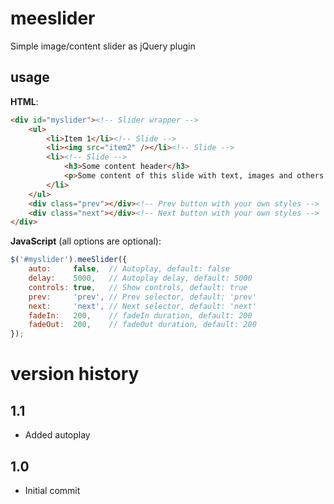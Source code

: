 # meeslider
Simple image/content slider as jQuery plugin 

## usage
**HTML**:
```html
<div id="myslider"><!-- Slider wrapper -->
    <ul>
        <li>Item 1</li><!-- Slide -->
        <li><img src="item2" /></li><!-- Slide -->
        <li><!-- Slide -->
            <h3>Some content header</h3>
            <p>Some content of this slide with text, images and others...</p>
        </li>
    </ul>
    <div class="prev"></div><!-- Prev button with your own styles -->
    <div class="next"></div><!-- Next button with your own styles -->
</div>
```

**JavaScript** (all options are optional):
```js
$('#myslider').meeSlider({
    auto:     false,  // Autoplay, default: false
    delay:    5000,   // Autoplay delay, default: 5000
    controls: true,   // Show controls, default: true
    prev:     'prev', // Prev selector, default: 'prev'
    next:     'next', // Next selector, default: 'next'
    fadeIn:   200,    // fadeIn duration, default: 200
    fadeOut:  200,    // fadeOut duration, default: 200
});
```

# version history

## 1.1
 - Added autoplay

## 1.0
 - Initial commit
